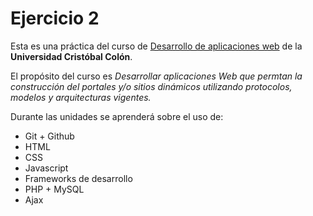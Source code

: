 # Ejercicio 2
Esta es una práctica del curso de [Desarrollo de aplicaciones web](https://av-exactas.ucc.mx/course/view.php?id=170) de la **Universidad Cristóbal Colón**.

El propósito del curso es _Desarrollar aplicaciones Web que permtan la construcción del portales y/o sitios dinámicos utilizando protocolos, modelos y arquitecturas vigentes._

Durante las unidades se aprenderá sobre el uso de:

* Git + Github
* HTML
* CSS
* Javascript
* Frameworks de desarrollo
* PHP + MySQL
* Ajax
